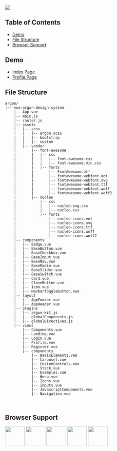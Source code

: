 <p><img src="https://yjineey.github.io/HS_24/HS_24-main.jpg"/></p>

<h2 id="table-of-contents">Table of Contents</h2>

<ul>
  <li><a href="#demo">Demo</a></li>
  <li><a href="#file-structure">File Structure</a></li>
  <li><a href="#browser-support">Browser Support</a></li>
</ul>

<h2 id="demo">Demo</h2>

<ul>
  <li><a href="https://yjineey.github.io/HS_24/#/landing">Index Page</a></li>
  <li><a href="https://yjineey.github.io/HS_24/#/profile">Profile Page</a></li>
</ul>


<h2 id="file-structure">File Structure</h2>

<div class="highlighter-rouge"><div class="highlight"><pre class="highlight"><code>argon/
|-- vue-argon-design-system
    |-- App.vue
    |-- main.js
    |-- router.js
    |-- assets
    |   |-- scss
    |   |   |-- argon.scss
    |   |   |-- bootstrap
    |   |   |-- custom
    |   |-- vendor
    |       |-- font-awesome
    |       |   |-- css
    |       |   |   |-- font-awesome.css
    |       |   |   |-- font-awesome.min.css
    |       |   |-- fonts
    |       |       |-- FontAwesome.otf
    |       |       |-- fontawesome-webfont.eot
    |       |       |-- fontawesome-webfont.svg
    |       |       |-- fontawesome-webfont.ttf
    |       |       |-- fontawesome-webfont.woff
    |       |       |-- fontawesome-webfont.woff2
    |       |-- nucleo
    |           |-- css
    |           |   |-- nucleo-svg.css
    |           |   |-- nucleo.css
    |           |-- fonts
    |               |-- nucleo-icons.eot
    |               |-- nucleo-icons.svg
    |               |-- nucleo-icons.ttf
    |               |-- nucleo-icons.woff
    |               |-- nucleo-icons.woff2
    |-- components
    |   |-- Badge.vue
    |   |-- BaseButton.vue
    |   |-- BaseCheckbox.vue
    |   |-- BaseInput.vue
    |   |-- BaseNav.vue
    |   |-- BaseRadio.vue
    |   |-- BaseSlider.vue
    |   |-- BaseSwitch.vue
    |   |-- Card.vue
    |   |-- CloseButton.vue
    |   |-- Icon.vue
    |   |-- NavbarToggleButton.vue
    |-- layout
    |   |-- AppFooter.vue
    |   |-- AppHeader.vue
    |-- plugins
    |   |-- argon-kit.js
    |   |-- globalComponents.js
    |   |-- globalDirectives.js
    |-- views
        |-- Components.vue
        |-- Landing.vue
        |-- Login.vue
        |-- Profile.vue
        |-- Register.vue
        |-- components
            |-- BasicElements.vue
            |-- Carousel.vue
            |-- CustomControls.vue
            |-- Stack.vue
            |-- Examples.vue
            |-- Hero.vue
            |-- Icons.vue
            |-- Inputs.vue
            |-- JavascriptComponents.vue
            |-- Navigation.vue

</code></pre></div></div>

<h2 id="browser-support">Browser Support</h2>

<p><img src="https://s3.amazonaws.com/creativetim_bucket/github/browser/chrome.png" width="64" height="64" />
<img src="https://s3.amazonaws.com/creativetim_bucket/github/browser/firefox.png" width="64" height="64" />
<img src="https://s3.amazonaws.com/creativetim_bucket/github/browser/edge.png" width="64" height="64" />
<img src="https://s3.amazonaws.com/creativetim_bucket/github/browser/safari.png" width="64" height="64" />
<img src="https://s3.amazonaws.com/creativetim_bucket/github/browser/opera.png" width="64" height="64" /></p>
